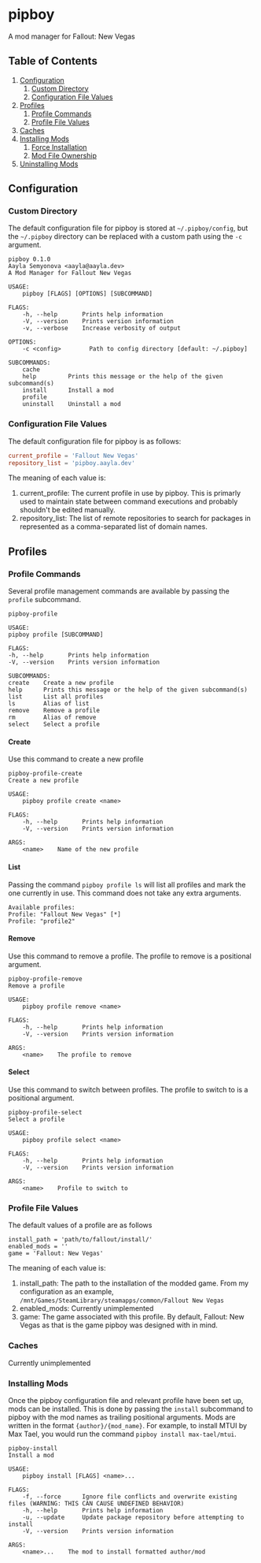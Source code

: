 # pipboy
A mod manager for Fallout: New Vegas

## Table of Contents

1. [Configuration](#configuration)
   1. [Custom Directory](#custom-directory)
   2. [Configuration File Values](#configuration-file-values)
2. [Profiles](#profiles)
    1. [Profile Commands](#profile-commands)
    2. [Profile File Values](#profile-file-values)
3. [Caches](#caches)
4. [Installing Mods](#installing-mods)
   1. [Force Installation](#force-installation)
   2. [Mod File Ownership](#mod-file-ownership)
5. [Uninstalling Mods](#uninstalling-mods)

## Configuration

### Custom Directory

The default configuration file for pipboy is stored at `~/.pipboy/config`, but the `~/.pipboy` directory can be replaced with a custom path using the `-c` argument.
```
pipboy 0.1.0
Aayla Semyonova <aayla@aayla.dev>
A Mod Manager for Fallout New Vegas

USAGE:
    pipboy [FLAGS] [OPTIONS] [SUBCOMMAND]

FLAGS:
    -h, --help       Prints help information
    -V, --version    Prints version information
    -v, --verbose    Increase verbosity of output

OPTIONS:
    -c <config>        Path to config directory [default: ~/.pipboy]

SUBCOMMANDS:
    cache        
    help         Prints this message or the help of the given subcommand(s)
    install      Install a mod
    profile      
    uninstall    Uninstall a mod
```
### Configuration File Values

The default configuration file for pipboy is as follows:
```conf
current_profile = 'Fallout New Vegas'
repository_list = 'pipboy.aayla.dev'
```
The meaning of each value is:
1. current_profile: The current profile in use by pipboy. This is primarly used to maintain state between command executions and probably shouldn't be edited manually.
2. repository_list: The list of remote repositories to search for packages in represented as a comma-separated list of domain names.

## Profiles

### Profile Commands
Several profile management commands are available by passing the `profile` subcommand.

```
pipboy-profile 

USAGE:
pipboy profile [SUBCOMMAND]

FLAGS:
-h, --help       Prints help information
-V, --version    Prints version information

SUBCOMMANDS:
create    Create a new profile
help      Prints this message or the help of the given subcommand(s)
list      List all profiles
ls        Alias of list
remove    Remove a profile
rm        Alias of remove
select    Select a profile
```

#### Create

Use this command to create a new profile
```
pipboy-profile-create 
Create a new profile

USAGE:
    pipboy profile create <name>

FLAGS:
    -h, --help       Prints help information
    -V, --version    Prints version information

ARGS:
    <name>    Name of the new profile
```

#### List

Passing the command `pipboy profile ls` will list all profiles and mark the one currently in use. This command does not take any extra arguments.
```
Available profiles:
Profile: "Fallout New Vegas" [*]
Profile: "profile2"
```

#### Remove

Use this command to remove a profile. The profile to remove is a positional argument.
```
pipboy-profile-remove 
Remove a profile

USAGE:
    pipboy profile remove <name>

FLAGS:
    -h, --help       Prints help information
    -V, --version    Prints version information

ARGS:
    <name>    The profile to remove
```

#### Select

Use this command to switch between profiles. The profile to switch to is a positional argument.
```
pipboy-profile-select 
Select a profile

USAGE:
    pipboy profile select <name>

FLAGS:
    -h, --help       Prints help information
    -V, --version    Prints version information

ARGS:
    <name>    Profile to switch to
```

### Profile File Values

The default values of a profile are as follows
```
install_path = 'path/to/fallout/install/'
enabled_mods = ''
game = 'Fallout: New Vegas'
```
The meaning of each value is:
1. install_path: The path to the installation of the modded game. From my configuration as an example, `/mnt/Games/SteamLibrary/steamapps/common/Fallout New Vegas`
2. enabled_mods: Currently unimplemented
3. game: The game associated with this profile. By default, Fallout: New Vegas as that is the game pipboy was designed with in mind.

### Caches

Currently unimplemented

### Installing Mods

Once the pipboy configuration file and relevant profile have been set up, mods can be installed. This is done by passing the `install` subcommand to pipboy with the mod names as trailing positional arguments. Mods are written in the format `{author}/{mod_name}`. For example, to install MTUI by Max Tael, you would run the command `pipboy install max-tael/mtui`.
```
pipboy-install 
Install a mod

USAGE:
    pipboy install [FLAGS] <name>...

FLAGS:
    -f, --force      Ignore file conflicts and overwrite existing files (WARNING: THIS CAN CAUSE UNDEFINED BEHAVIOR)
    -h, --help       Prints help information
    -u, --update     Update package repository before attempting to install
    -V, --version    Prints version information

ARGS:
    <name>...    The mod to install formatted author/mod
```